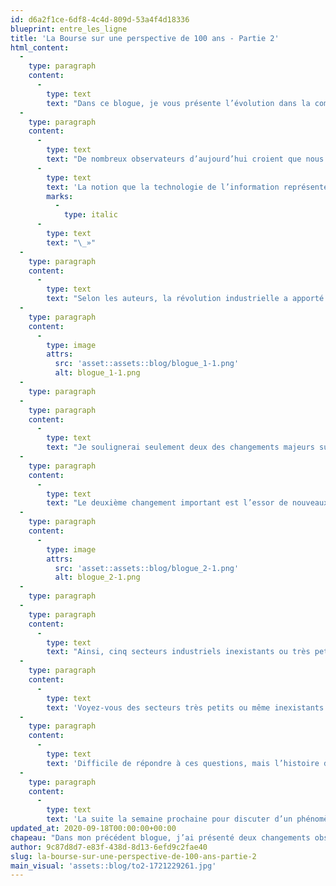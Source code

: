 ```yaml
---
id: d6a2f1ce-6df8-4c4d-809d-53a4f4d18336
blueprint: entre_les_ligne
title: 'La Bourse sur une perspective de 100 ans - Partie 2'
html_content:
  -
    type: paragraph
    content:
      -
        type: text
        text: "Dans ce blogue, je vous présente l’évolution dans la composition des marchés boursiers par secteur industriel au cours du 20e siècle, toujours selon les auteurs de «\_Triumph of the Optimists\_»."
  -
    type: paragraph
    content:
      -
        type: text
        text: "De nombreux observateurs d’aujourd’hui croient que nous sommes actuellement au cœur d’une révolution technologique sans précédent dans l’histoire. Or, selon les auteurs, c’est tout faux. Pour appuyer leurs dires, ils citent\_ un article du Financial Times du 13 janvier 2001\_: «\_"
      -
        type: text
        text: 'La notion que la technologie de l’information représente la plus grande transformation depuis la Révolution industrielle est historiquement erronée. Les changements technologiques entre 1880 et 1940 ont excédé, tant en termes de portée que d’intensité, tout ce qui s’est produit depuis.'
        marks:
          -
            type: italic
      -
        type: text
        text: "\_»"
  -
    type: paragraph
    content:
      -
        type: text
        text: "Selon les auteurs, la révolution industrielle a apporté de nouvelles sources d’énergie (électricité, pétrole et gaz), de nouveaux modes de transport (véhicules moteur et avions), de nouvelles industries (automobile et pharmaceutique), de nouveaux médias et de nouvelles manières de communiquer (téléphone et radio), de nouveaux produits (électroménagers, produits de consommation de masse, antibiotiques) et de nouveaux produits de divertissement (cinéma et télévision). Ces changements majeurs ont eu une incidence profonde sur la composition par industrie des marchés boursiers au 20e siècle. Voici les poids relatifs de quelques industries du marché boursier américain à la fin des années 1899 et 2000. Les secteurs industriels sélectionnés sont ceux qui existaient déjà en 1900\_:"
  -
    type: paragraph
    content:
      -
        type: image
        attrs:
          src: 'asset::assets::blog/blogue_1-1.png'
          alt: blogue_1-1.png
  -
    type: paragraph
  -
    type: paragraph
    content:
      -
        type: text
        text: "Je soulignerai seulement deux des changements majeurs survenus au cours du siècle. D’une part, la chute de l’importance des chemins de fer dont le poids dans le marché est passé de 62,8\_% à 0,2\_%. De plus, les auteurs estiment que s’ils avaient inclus les diverses sociétés fournissant des produits et des services aux transporteurs ferroviaires, la proportion du secteur aurait été de plus de 70\_%. Après plus de 100 ans de développement, le réseau ferroviaire américain était presque entièrement complété au tournant du 20e siècle. Mais alors que la concurrence était quasi inexistante en 1900, elle s’est rapidement accrue dans les décennies qui ont suivi avec l’évolution de l’automobile qui a décimé la demande pour le transport ferroviaire de passagers et celle du camion qui a remplacé une grande partie de la demande pour le transport de marchandises."
  -
    type: paragraph
    content:
      -
        type: text
        text: "Le deuxième changement important est l’essor de nouveaux secteurs qui étaient très petits ou même inexistants en 1900, de 4,8\_% en 1900 à 62,4\_% en 2000. Pour mieux comprendre ces changements, les auteurs ont recréé le même tableau que ci-haut, mais en partant des secteurs industriels existants en 2000\_:"
  -
    type: paragraph
    content:
      -
        type: image
        attrs:
          src: 'asset::assets::blog/blogue_2-1.png'
          alt: blogue_2-1.png
  -
    type: paragraph
  -
    type: paragraph
    content:
      -
        type: text
        text: "Ainsi, cinq secteurs industriels inexistants ou très petits en 1900 représentaient plus de 47 % de la valeur du marché américain en 2000\_: technologie de l’information, pharmaceutique, pétrole et gaz, industriels diversifiés, média et photographie."
  -
    type: paragraph
    content:
      -
        type: text
        text: 'Voyez-vous des secteurs très petits ou même inexistants en 2000 qui seraient susceptibles de prendre de l’importance dans les prochaines décennies? L’intelligence artificielle? L’électrification des transports? De nouvelles sources d’énergie renouvelable? Le transport et le tourisme spatial?'
  -
    type: paragraph
    content:
      -
        type: text
        text: 'Difficile de répondre à ces questions, mais l’histoire du 20e siècle nous démontre que des changements majeurs sont à prévoir au 21e siècle. Compte tenu de la vitesse à laquelle les nouvelles technologies progressent de nos jours, je parie que nous n’aurons pas besoin d’attendre 2100 pour les observer.'
  -
    type: paragraph
    content:
      -
        type: text
        text: 'La suite la semaine prochaine pour discuter d’un phénomène qui semble très actuel – le poids démesuré de quelques sociétés dans les marchés boursiers. La domination des FAANG serait-elle un phénomène unique à notre temps?'
updated_at: 2020-09-18T00:00:00+00:00
chapeau: "Dans mon précédent blogue, j’ai présenté deux changements observés par les auteurs du livre « The Triumph of the Optimists\_» dans les marchés boursiers mondiaux de 1900 à 2000. Le premier changement concerne la taille relative des marchés boursiers de divers pays. Ainsi, on a vu notamment que les États-Unis avaient atteint une position de leadership mondial dès le début du 20e siècle et que leur domination s’est creusée tout au long du siècle. À la fin de 2000, selon les auteurs, la Bourse américaine représentait près de la moitié de la valeur des sociétés cotées en Bourse à travers le monde. Le deuxième changement met en évidence la divergence dans l’évolution des marchés boursiers américain et britannique au cours du siècle. Le pouvoir politique et économique est clairement passé de l’empire britannique aux États-Unis durant la période, ce qui s’est reflété dans les performances respectives des deux Bourses."
author: 9c87d8d7-e83f-438d-8d13-6efd9c2fae40
slug: la-bourse-sur-une-perspective-de-100-ans-partie-2
main_visual: 'assets::blog/to2-1721229261.jpg'
---
```

